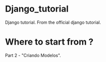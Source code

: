 # Django_tutorial
 Django tutorial. From the official django tutorial.

# Where to start from ?
 Part 2 - "Criando Modelos".
